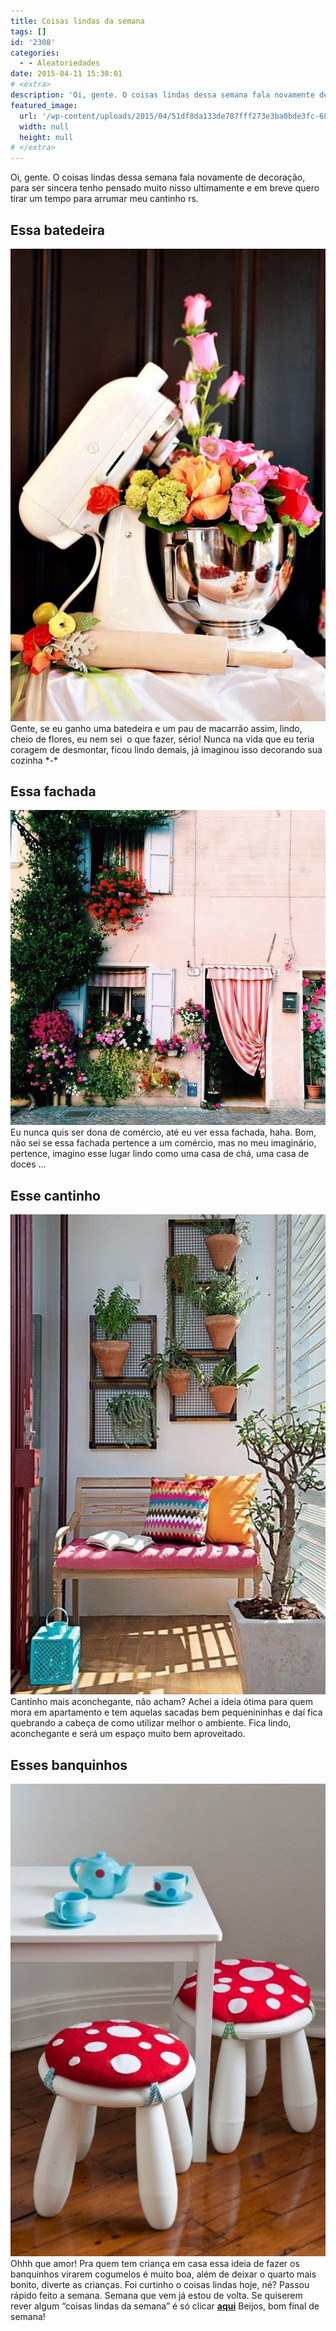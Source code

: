 ```yaml
---
title: Coisas lindas da semana
tags: []
id: '2308'
categories:
  - - Aleatoriedades
date: 2015-04-11 15:30:01
# <extra>
description: 'Oi, gente. O coisas lindas dessa semana fala novamente de decoração, para ser sincera tenho pensado muito nisso ultimamente e em breve quero tirar um tempo para arrumar meu cantinho rs. Essa batedeira Gente, se eu ganho uma batedeira e um pau de macarrão assim, lindo, cheio de flores, eu nem sei  o que fazer, sério! Nunca na vida que eu teria coragem de desmontar, ficou lindo demais, já imaginou isso decorando sua cozinha *-* Essa fachada Eu nunca quis ser dona de comércio, até eu ver essa fachada, haha. Bom, não sei se essa fachada pertence a um comércio, mas no meu imaginário, pertence, imagino esse lugar lindo como uma casa de chá, uma casa de doces &#8230; Esse cantinho Cantinho mais aconchegante, não acham? Achei a ideia ótima para quem mora em apartamento e tem aquelas sacadas bem &hellip;'
featured_image: 
  url: '/wp-content/uploads/2015/04/51df8da133de787fff273e3ba0bde3fc-683x1024.jpg'
  width: null
  height: null
# </extra>
---
```


Oi, gente. O coisas lindas dessa semana fala novamente de decoração, para ser sincera tenho pensado muito nisso ultimamente e em breve quero tirar um tempo para arrumar meu cantinho rs.

## Essa batedeira

[![batedeira decorada com flores ](/wp-content/uploads/2015/04/51df8da133de787fff273e3ba0bde3fc-683x1024.jpg)](/wp-content/uploads/2015/04/51df8da133de787fff273e3ba0bde3fc.jpg) Gente, se eu ganho uma batedeira e um pau de macarrão assim, lindo, cheio de flores, eu nem sei  o que fazer, sério! Nunca na vida que eu teria coragem de desmontar, ficou lindo demais, já imaginou isso decorando sua cozinha \*-\*

## Essa fachada

[![fachada com muitas flores](/wp-content/uploads/2015/04/a1ca4a61e2dbb7176957c58894e81939.jpg)](/wp-content/uploads/2015/04/a1ca4a61e2dbb7176957c58894e81939.jpg) Eu nunca quis ser dona de comércio, até eu ver essa fachada, haha. Bom, não sei se essa fachada pertence a um comércio, mas no meu imaginário, pertence, imagino esse lugar lindo como uma casa de chá, uma casa de doces ...

## Esse cantinho

[![decoração de fachada ](/wp-content/uploads/2015/04/b03c8388a68581aa0411d1828eedf4c9-672x1024.jpg)](/wp-content/uploads/2015/04/b03c8388a68581aa0411d1828eedf4c9.jpg) Cantinho mais aconchegante, não acham? Achei a ideia ótima para quem mora em apartamento e tem aquelas sacadas bem pequenininhas e daí fica quebrando a cabeça de como utilizar melhor o ambiente. Fica lindo, aconchegante e será um espaço muito bem aproveitado.

## Esses banquinhos

[![banquinhos com almofadas de cogumelos, banquinhos para criança ](/wp-content/uploads/2015/04/917c0023bf3160f131d2a317d5dbfd50-683x1024.jpg)](/wp-content/uploads/2015/04/917c0023bf3160f131d2a317d5dbfd50.jpg) Ohhh que amor! Pra quem tem criança em casa essa ideia de fazer os banquinhos virarem cogumelos é muito boa, além de deixar o quarto mais bonito, diverte as crianças. Foi curtinho o coisas lindas hoje, né? Passou rápido feito a semana. Semana que vem já estou de volta. Se quiserem rever algum “coisas lindas da semana” é só clicar [**aqui**](http://natalia.blog.br/category/coisas-lindas-da-semana/ "aqui") Beijos, bom final de semana!
